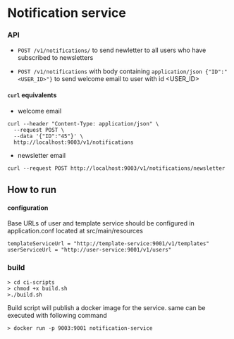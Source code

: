 # Notification service


### API

* `POST /v1/notifications/` to send newletter to all users who have subscribed to newsletters

* `POST /v1/notifications` with body containing `application/json {"ID":"<USER_ID>"}` to send welcome email to user with id <USER_ID>

#### `curl` equivalents
* welcome email
```
curl --header "Content-Type: application/json" \
  --request POST \
  --data '{"ID":"45"}' \
  http://localhost:9003/v1/notifications
```

* newsletter email
```
curl --request POST http://localhost:9003/v1/notifications/newsletter
```

## How to run

#### configuration
Base URLs of user and template service should be configured in application.conf located at src/main/resources
```
templateServiceUrl = "http://template-service:9001/v1/templates"
userServiceUrl = "http://user-service:9001/v1/users"
```

### build

```
> cd ci-scripts
> chmod +x build.sh
>./build.sh
```
Build script will publish a docker image for the service.
same can be executed with following command
```
> docker run -p 9003:9001 notification-service
```


